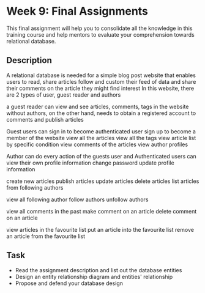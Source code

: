 # Week 9: Final Assignments
This final assignment will help you to consolidate all the knowledge in this training course and help mentors to evaluate
your comprehension towards relational database.

## Description
A relational database is needed for a simple blog post website that enables users to read, share articles 
follow and custom their feed of data and share their comments on the article they might find interest
In this website, there are 2 types of user, guest reader and authors

a guest reader can view and see articles, comments, tags in the website without 
authors, on the other hand, needs to obtain a registered account to comments and publish articles

Guest users can sign in to become authenticated user
sign up to become a member of the website
view all the articles
view all the tags
view article list by specific condition
view comments of the articles
view author profiles


Author can do every action of the guests user and
Authenticated users can view their own profile information
change password
update profile information

create new articles
publish articles
update articles
delete articles
list articles from following authors

view all following author
follow authors
unfollow authors

view all comments in the past
make comment on an article
delete comment on an article

view articles in the favourite list
put an article into the favourite list
remove an article from the favourite list

## Task
- Read the assignment description and list out the database entities 
- Design an entity relationship diagram and entities' relationship
- Propose and defend your database design
